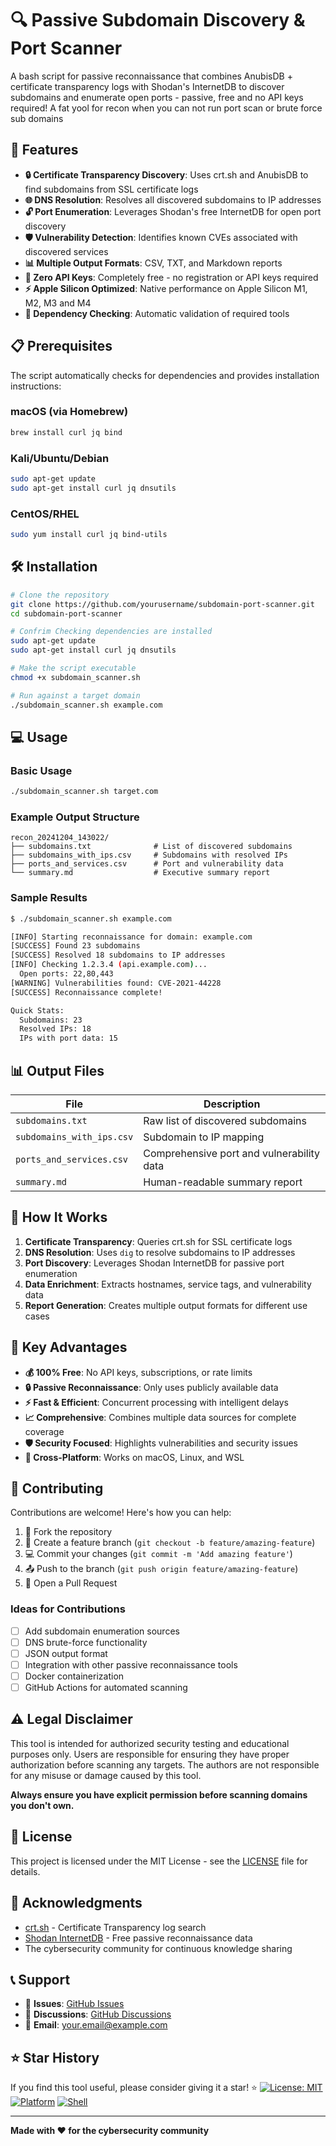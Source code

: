 

# 🔍 Passive Subdomain Discovery & Port Scanner

A  bash script for passive reconnaissance that combines AnubisDB + certificate transparency logs with Shodan's InternetDB to discover subdomains and enumerate open ports - passive, free and no API keys required!
A fat yool for recon when you can not run port scan or brute force sub domains

## 🚀 Features

- **🔒 Certificate Transparency Discovery**: Uses crt.sh and AnubisDB to find subdomains from SSL certificate logs
- **🌐 DNS Resolution**: Resolves all discovered subdomains to IP addresses
- **🔓 Port Enumeration**: Leverages Shodan's free InternetDB for open port discovery
- **🛡️ Vulnerability Detection**: Identifies known CVEs associated with discovered services
- **📊 Multiple Output Formats**: CSV, TXT, and Markdown reports
- **🎯 Zero API Keys**: Completely free - no registration or API keys required
- **⚡ Apple Silicon Optimized**: Native performance on Apple Silicon M1, M2, M3 and M4
- **🔧 Dependency Checking**: Automatic validation of required tools

## 📋 Prerequisites

The script automatically checks for dependencies and provides installation instructions:

### macOS (via Homebrew)
```bash
brew install curl jq bind
```

### Kali/Ubuntu/Debian
```bash
sudo apt-get update
sudo apt-get install curl jq dnsutils
```

### CentOS/RHEL
```bash
sudo yum install curl jq bind-utils
```

## 🛠️ Installation

```bash
# Clone the repository
git clone https://github.com/yourusername/subdomain-port-scanner.git
cd subdomain-port-scanner

# Confrim Checking dependencies are installed 
sudo apt-get update
sudo apt-get install curl jq dnsutils

# Make the script executable
chmod +x subdomain_scanner.sh

# Run against a target domain
./subdomain_scanner.sh example.com
```

## 💻 Usage

### Basic Usage
```bash
./subdomain_scanner.sh target.com
```

### Example Output Structure
```
recon_20241204_143022/
├── subdomains.txt              # List of discovered subdomains
├── subdomains_with_ips.csv     # Subdomains with resolved IPs
├── ports_and_services.csv      # Port and vulnerability data
└── summary.md                  # Executive summary report
```

### Sample Results
```bash
$ ./subdomain_scanner.sh example.com

[INFO] Starting reconnaissance for domain: example.com
[SUCCESS] Found 23 subdomains
[SUCCESS] Resolved 18 subdomains to IP addresses
[INFO] Checking 1.2.3.4 (api.example.com)...
  Open ports: 22,80,443
[WARNING] Vulnerabilities found: CVE-2021-44228
[SUCCESS] Reconnaissance complete!

Quick Stats:
  Subdomains: 23
  Resolved IPs: 18
  IPs with port data: 15
```

## 📊 Output Files

| File | Description |
|------|-------------|
| `subdomains.txt` | Raw list of discovered subdomains |
| `subdomains_with_ips.csv` | Subdomain to IP mapping |
| `ports_and_services.csv` | Comprehensive port and vulnerability data |
| `summary.md` | Human-readable summary report |

## 🔧 How It Works

1. **Certificate Transparency**: Queries crt.sh for SSL certificate logs
2. **DNS Resolution**: Uses `dig` to resolve subdomains to IP addresses
3. **Port Discovery**: Leverages Shodan InternetDB for passive port enumeration
4. **Data Enrichment**: Extracts hostnames, service tags, and vulnerability data
5. **Report Generation**: Creates multiple output formats for different use cases

## 🌟 Key Advantages

- **💰 100% Free**: No API keys, subscriptions, or rate limits
- **🔒 Passive Reconnaissance**: Only uses publicly available data
- **⚡ Fast & Efficient**: Concurrent processing with intelligent delays
- **📈 Comprehensive**: Combines multiple data sources for complete coverage
- **🛡️ Security Focused**: Highlights vulnerabilities and security issues
- **📱 Cross-Platform**: Works on macOS, Linux, and WSL

## 🤝 Contributing

Contributions are welcome! Here's how you can help:

1. 🍴 Fork the repository
2. 🌟 Create a feature branch (`git checkout -b feature/amazing-feature`)
3. 💻 Commit your changes (`git commit -m 'Add amazing feature'`)
4. 📤 Push to the branch (`git push origin feature/amazing-feature`)
5. 🔄 Open a Pull Request

### Ideas for Contributions
- [ ] Add subdomain enumeration sources
- [ ] DNS brute-force functionality
- [ ] JSON output format
- [ ] Integration with other passive reconnaissance tools
- [ ] Docker containerization
- [ ] GitHub Actions for automated scanning

## ⚠️ Legal Disclaimer

This tool is intended for authorized security testing and educational purposes only. Users are responsible for ensuring they have proper authorization before scanning any targets. The authors are not responsible for any misuse or damage caused by this tool.

**Always ensure you have explicit permission before scanning domains you don't own.**

## 📄 License

This project is licensed under the MIT License - see the [LICENSE](LICENSE) file for details.

## 🙏 Acknowledgments

- [crt.sh](https://crt.sh/) - Certificate Transparency log search
- [Shodan InternetDB](https://internetdb.shodan.io/) - Free passive reconnaissance data
- The cybersecurity community for continuous knowledge sharing

## 📞 Support

- 🐛 **Issues**: [GitHub Issues](https://github.com/yourusername/subdomain-port-scanner/issues)
- 💬 **Discussions**: [GitHub Discussions](https://github.com/yourusername/subdomain-port-scanner/discussions)
- 📧 **Email**: your.email@example.com

## ⭐ Star History

If you find this tool useful, please consider giving it a star! ⭐
[![License: MIT](https://img.shields.io/badge/License-MIT-yellow.svg)](https://opensource.org/licenses/MIT)
[![Platform](https://img.shields.io/badge/platform-macOS%20%7C%20Linux-lightgrey)](https://github.com/yourusername/subdomain-port-scanner)
[![Shell](https://img.shields.io/badge/shell-bash-green)](https://www.gnu.org/software/bash/)


---

**Made with ❤️ for the cybersecurity community**
